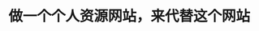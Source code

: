 <!--
 * @Author: your name
 * @Date: 2020-11-25 19:30:44
 * @LastEditTime: 2020-11-25 20:13:35
 * @LastEditors: your name
 * @Description: In User Settings Edit
 * @FilePath: \mystudymd\myvuepress\docs\plan\2-个人规划的思考2020.md
-->
# 做一个个人资源网站，来代替这个网站